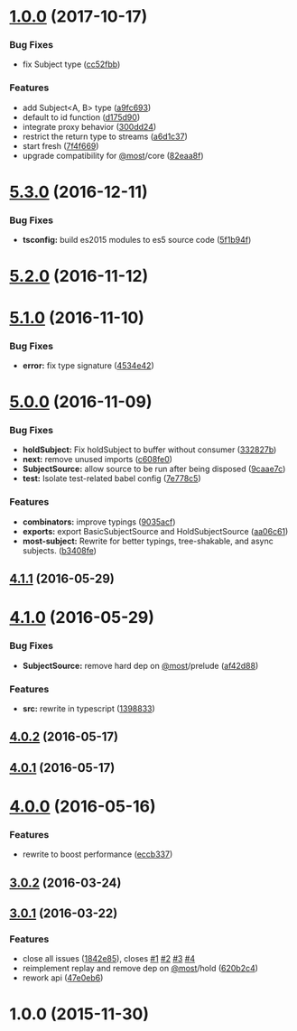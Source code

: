 <a name="1.0.0"></a>
# [1.0.0](https://github.com/mostjs-community/subject/compare/v5.3.0...v1.0.0) (2017-10-17)


### Bug Fixes

* fix Subject type ([cc52fbb](https://github.com/mostjs-community/subject/commit/cc52fbb))


### Features

* add Subject<A, B> type ([a9fc693](https://github.com/mostjs-community/subject/commit/a9fc693))
* default to id function ([d175d90](https://github.com/mostjs-community/subject/commit/d175d90))
* integrate proxy behavior ([300dd24](https://github.com/mostjs-community/subject/commit/300dd24))
* restrict the return type to streams ([a6d1c37](https://github.com/mostjs-community/subject/commit/a6d1c37))
* start fresh ([7f4f669](https://github.com/mostjs-community/subject/commit/7f4f669))
* upgrade compatibility for [@most](https://github.com/most)/core ([82eaa8f](https://github.com/mostjs-community/subject/commit/82eaa8f))



<a name="5.3.0"></a>
# [5.3.0](https://github.com/mostjs-community/subject/compare/v5.2.0...v5.3.0) (2016-12-11)


### Bug Fixes

* **tsconfig:** build es2015 modules to es5 source code ([5f1b94f](https://github.com/mostjs-community/subject/commit/5f1b94f))



<a name="5.2.0"></a>
# [5.2.0](https://github.com/mostjs-community/subject/compare/v5.1.0...v5.2.0) (2016-11-12)



<a name="5.1.0"></a>
# [5.1.0](https://github.com/mostjs-community/subject/compare/v5.0.0...v5.1.0) (2016-11-10)


### Bug Fixes

* **error:** fix type signature ([4534e42](https://github.com/mostjs-community/subject/commit/4534e42))



<a name="5.0.0"></a>
# [5.0.0](https://github.com/mostjs-community/subject/compare/v4.1.1...v5.0.0) (2016-11-09)


### Bug Fixes

* **holdSubject:** Fix holdSubject to buffer without consumer ([332827b](https://github.com/mostjs-community/subject/commit/332827b))
* **next:** remove unused imports ([c608fe0](https://github.com/mostjs-community/subject/commit/c608fe0))
* **SubjectSource:** allow source to be run after being disposed ([9caae7c](https://github.com/mostjs-community/subject/commit/9caae7c))
* **test:** Isolate test-related babel config ([7e778c5](https://github.com/mostjs-community/subject/commit/7e778c5))


### Features

* **combinators:** improve typings ([9035acf](https://github.com/mostjs-community/subject/commit/9035acf))
* **exports:** export BasicSubjectSource and HoldSubjectSource ([aa06c61](https://github.com/mostjs-community/subject/commit/aa06c61))
* **most-subject:** Rewrite for better typings, tree-shakable, and async subjects. ([b3408fe](https://github.com/mostjs-community/subject/commit/b3408fe))



<a name="4.1.1"></a>
## [4.1.1](https://github.com/mostjs-community/subject/compare/v4.1.0...v4.1.1) (2016-05-29)



<a name="4.1.0"></a>
# [4.1.0](https://github.com/mostjs-community/subject/compare/v4.0.2...v4.1.0) (2016-05-29)


### Bug Fixes

* **SubjectSource:** remove hard dep on [@most](https://github.com/most)/prelude ([af42d88](https://github.com/mostjs-community/subject/commit/af42d88))


### Features

* **src:** rewrite in typescript ([1398833](https://github.com/mostjs-community/subject/commit/1398833))



<a name="4.0.2"></a>
## [4.0.2](https://github.com/mostjs-community/subject/compare/v4.0.1...v4.0.2) (2016-05-17)



<a name="4.0.1"></a>
## [4.0.1](https://github.com/mostjs-community/subject/compare/v4.0.0...v4.0.1) (2016-05-17)



<a name="4.0.0"></a>
# [4.0.0](https://github.com/mostjs-community/subject/compare/v3.0.2...v4.0.0) (2016-05-16)


### Features

* rewrite to boost performance ([eccb337](https://github.com/mostjs-community/subject/commit/eccb337))



<a name="3.0.2"></a>
## [3.0.2](https://github.com/mostjs-community/subject/compare/v3.0.1...v3.0.2) (2016-03-24)



<a name="3.0.1"></a>
## [3.0.1](https://github.com/mostjs-community/subject/compare/1.0.0...v3.0.1) (2016-03-22)


### Features

* close all issues ([1842e85](https://github.com/mostjs-community/subject/commit/1842e85)), closes [#1](https://github.com/mostjs-community/subject/issues/1) [#2](https://github.com/mostjs-community/subject/issues/2) [#3](https://github.com/mostjs-community/subject/issues/3) [#4](https://github.com/mostjs-community/subject/issues/4)
* reimplement replay and remove dep on [@most](https://github.com/most)/hold ([620b2c4](https://github.com/mostjs-community/subject/commit/620b2c4))
* rework api ([47e0eb6](https://github.com/mostjs-community/subject/commit/47e0eb6))



<a name="1.0.0"></a>
# 1.0.0 (2015-11-30)



